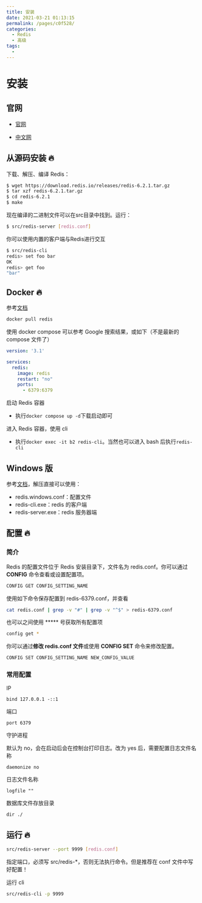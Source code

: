 ```yaml
---
title: 安装
date: 2021-03-21 01:13:15
permalink: /pages/c0f528/
categories:
  - Redis
  - 高级
tags:
  -
---
```


# 安装

## 官网

*   [官网](https://redis.io)

*   [中文网](http://www.redis.net.cn/)





## 从源码安装 🔥

下载、解压、编译 Redis：

```bash
$ wget https://download.redis.io/releases/redis-6.2.1.tar.gz
$ tar xzf redis-6.2.1.tar.gz
$ cd redis-6.2.1
$ make
```

现在编译的二进制文件可以在src目录中找到。运行：

```bash
$ src/redis-server [redis.conf]
```

你可以使用内置的客户端与Redis进行交互

```bash
$ src/redis-cli
redis> set foo bar
OK
redis> get foo
"bar"
```







## Docker 🔥

参考[文档](https://hub.docker.com/_/redis/)

```bash
docker pull redis
```

使用 docker compose 可以参考 Google 搜索结果，或如下（不是最新的 compose 文件了）

```yml
version: '3.1'

services:
  redis:
    image: redis
    restart: "no"
    ports:
      - 6379:6379
```

启动 Redis 容器

*   执行`docker compose up -d`下载启动即可

进入 Redis 容器，使用 cli

*   执行`docker exec -it b2 redis-cli`。当然也可以进入 bash 后执行`redis-cli`







## Windows 版

参考[文档](https://www.redis.net.cn/tutorial/3503.html)，解压直接可以使用：

- redis.windows.conf：配置文件
- redis-cli.exe：redis 的客户端
- redis-server.exe：redis 服务器端





## 配置 🔥

### 简介

Redis 的配置文件位于 Redis 安装目录下，文件名为 redis.conf。你可以通过 **CONFIG** 命令查看或设置配置项。

```bash
CONFIG GET CONFIG_SETTING_NAME
```

使用如下命令保存配置到 redis-6379.conf，并查看

```bash
cat redis.conf | grep -v "#" | grep -v "^$" > redis-6379.conf
```

也可以之间使用 ***** 号获取所有配置项

```bash
config get *
```

你可以通过**修改 redis.conf 文件**或使用 **CONFIG SET** 命令来修改配置。

```bash
CONFIG SET CONFIG_SETTING_NAME NEW_CONFIG_VALUE
```



### 常用配置

IP

```
bind 127.0.0.1 -::1
```

端口

```
port 6379
```

守护进程

默认为 no，会在启动后会在控制台打印日志。改为 yes 后，需要配置日志文件名称

```
daemonize no
```

日志文件名称

```
logfile ""
```

数据库文件存放目录

```
dir ./
```





## 运行 🔥

```bash
src/redis-server --port 9999 [redis.conf]
```

指定端口，必须写 src/redis-*，否则无法执行命令。但是推荐在 conf 文件中写好配置！

运行 cli

```bash
src/redis-cli -p 9999
```

